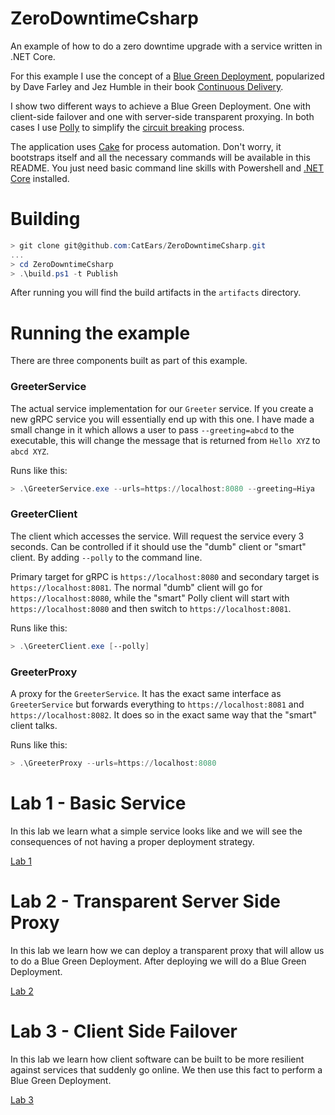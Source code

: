 # ZeroDowntimeCsharp

An example of how to do a zero downtime upgrade with a service written in .NET
Core.

For this example I use the concept of a [Blue Green
Deployment](https://martinfowler.com/bliki/BlueGreenDeployment.html),
popularized by Dave Farley and Jez Humble in their book [Continuous
Delivery](https://www.goodreads.com/book/show/8686650-continuous-delivery).

I show two different ways to achieve a Blue Green Deployment. One with
client-side failover and one with server-side transparent proxying. In both cases I use
[Polly](https://github.com/App-vNext/Polly) to simplify the [circuit
breaking](https://martinfowler.com/bliki/CircuitBreaker.html) process.

The application uses [Cake](https://cakebuild.net/) for process automation.
Don't worry, it bootstraps itself and all the necessary commands will be
available in this README. You just need basic command line skills with
Powershell and [.NET Core](https://dotnet.microsoft.com/download) installed.

# Building

```powershell
> git clone git@github.com:CatEars/ZeroDowntimeCsharp.git
...
> cd ZeroDowntimeCsharp
> .\build.ps1 -t Publish
```

After running you will find the build artifacts in the `artifacts` directory.

# Running the example

There are three components built as part of this example.

### GreeterService

The actual service implementation for our `Greeter` service. If you create a new
gRPC service you will essentially end up with this one. I have made a small
change in it which allows a user to pass `--greeting=abcd` to the executable,
this will change the message that is returned from `Hello XYZ` to `abcd XYZ`.

Runs like this:

```powershell
> .\GreeterService.exe --urls=https://localhost:8080 --greeting=Hiya
```

### GreeterClient

The client which accesses the service. Will request the service every 3 seconds.
Can be controlled if it should use the "dumb" client or "smart" client. By
adding `--polly` to the command line.

Primary target for gRPC is `https://localhost:8080` and secondary target is
`https://localhost:8081`. The normal "dumb" client will go for
`https://localhost:8080`, while the "smart" Polly client will start with
`https://localhost:8080` and then switch to `https://localhost:8081`.

Runs like this:

```powershell
> .\GreeterClient.exe [--polly]
```

### GreeterProxy

A proxy for the `GreeterService`. It has the exact same interface as
`GreeterService` but forwards everything to `https://localhost:8081` and
`https://localhost:8082`. It does so in the exact same way that the "smart"
client talks.

Runs like this:

```powershell
> .\GreeterProxy --urls=https://localhost:8080
```

# Lab 1 - Basic Service

In this lab we learn what a simple service looks like and we will see the
consequences of not having a proper deployment strategy.

[Lab 1](./Lab1.md)

# Lab 2 - Transparent Server Side Proxy

In this lab we learn how we can deploy a transparent proxy that will allow us to
do a Blue Green Deployment. After deploying we will do a Blue Green Deployment.

[Lab 2](./Lab2.md)

# Lab 3 - Client Side Failover

In this lab we learn how client software can be built to be more resilient
against services that suddenly go online. We then use this fact to perform a
Blue Green Deployment.

[Lab 3](./Lab3.md)
